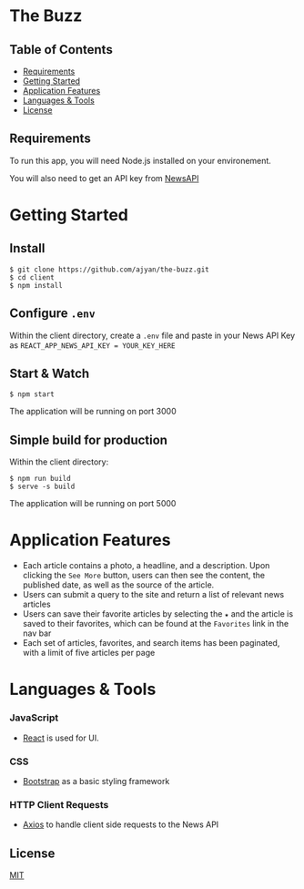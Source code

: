 # The Buzz

[//]: # (Insert gif here)

## Table of Contents

- [Requirements](#Requirements)
- [Getting Started](#Getting-Started)
- [Application Features](#application-features)
- [Languages & Tools](#languages-&-tools)
- [License](#license)


## Requirements

To run this app, you will need Node.js installed on your environement.

You will also need to get an API key from [NewsAPI](https://newsapi.org/)

# Getting Started

## Install

    $ git clone https://github.com/ajyan/the-buzz.git
    $ cd client
    $ npm install

## Configure `.env`

Within the client directory, create a `.env` file and paste in your News API Key as `REACT_APP_NEWS_API_KEY = YOUR_KEY_HERE`


## Start & Watch

    $ npm start

The application will be running on port 3000

## Simple build for production
Within the client directory:

    $ npm run build
    $ serve -s build

The application will be running on port 5000

# Application Features

- Each article contains a photo, a headline, and a description. Upon clicking the `See More` button, users can then see the content, the published date, as well as the source of the article.
- Users can submit a query to the site and return a list of relevant news articles 
- Users can save their favorite articles by selecting the `★` and the article is saved to their favorites, which can be found at the `Favorites` link in the nav bar
- Each set of articles, favorites, and search items has been paginated, with a limit of five articles per page


# Languages & Tools

### JavaScript

- [React](http://facebook.github.io/react) is used for UI.

### CSS
- [Bootstrap](https://getbootstrap.com/docs/3.4/css/) as a basic styling framework

### HTTP Client Requests

- [Axios](https://www.npmjs.com/package/axios) to handle client side requests to the News API

## License

[MIT](https://choosealicense.com/licenses/mit/)
